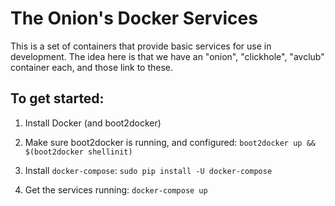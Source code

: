 # The Onion's Docker Services

This is a set of containers that provide basic services for use in development. The idea here is that we have an "onion", "clickhole", "avclub" container each, and those link to these.

## To get started:

1. Install Docker (and boot2docker)

2. Make sure boot2docker is running, and configured: `boot2docker up && $(boot2docker shellinit)`

3. Install `docker-compose`: `sudo pip install -U docker-compose`

4. Get the services running: `docker-compose up`